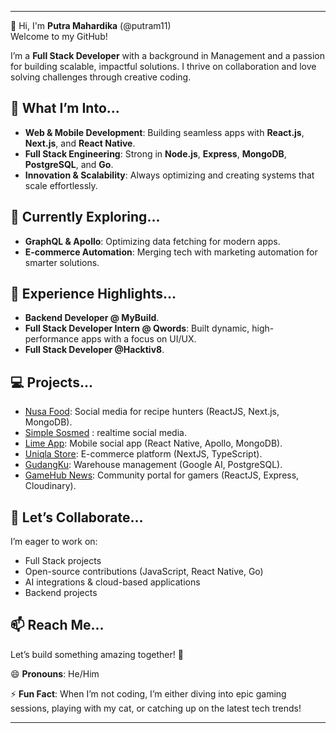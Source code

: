 
---

👋 Hi, I'm **Putra Mahardika** (@putram11)  
Welcome to my GitHub!

I’m a **Full Stack Developer** with a background in Management and a passion for building scalable, impactful solutions. I thrive on collaboration and love solving challenges through creative coding.

## 👀 What I’m Into...
- **Web & Mobile Development**: Building seamless apps with **React.js**, **Next.js**, and **React Native**.
- **Full Stack Engineering**: Strong in **Node.js**, **Express**, **MongoDB**, **PostgreSQL**, and **Go**.
- **Innovation & Scalability**: Always optimizing and creating systems that scale effortlessly.

## 🌱 Currently Exploring...
- **GraphQL & Apollo**: Optimizing data fetching for modern apps.
- **E-commerce Automation**: Merging tech with marketing automation for smarter solutions.

## 💼 Experience Highlights...
- **Backend Developer @ MyBuild**.
- **Full Stack Developer Intern @ Qwords**: Built dynamic, high-performance apps with a focus on UI/UX.
- **Full Stack Developer @Hacktiv8**.
  
## 💻 Projects...
- [Nusa Food](https://github.com/Nusa-Foods): Social media for recipe hunters (ReactJS, Next.js, MongoDB).
- [Simple Sosmed](https://github.com/tim-huru-hara) : realtime social media.
- [Lime App](https://github.com/putram11/LimeAPP): Mobile social app (React Native, Apollo, MongoDB).
- [Uniqla Store](https://github.com/putram11/Uniqla-store): E-commerce platform (NextJS, TypeScript).
- [GudangKu](https://github.com/putram11/GudangKU): Warehouse management (Google AI, PostgreSQL).
- [GameHub News](https://github.com/putram11/GameHub): Community portal for gamers (ReactJS, Express, Cloudinary).

## 💞️ Let’s Collaborate...
I’m eager to work on:
- Full Stack projects
- Open-source contributions (JavaScript, React Native, Go)
- AI integrations & cloud-based applications
- Backend projects

## 📫 Reach Me...
Let’s build something amazing together! 🚀

😄 **Pronouns**: He/Him

⚡ **Fun Fact**: When I’m not coding, I’m either diving into epic gaming sessions, playing with my cat, or catching up on the latest tech trends!

---
